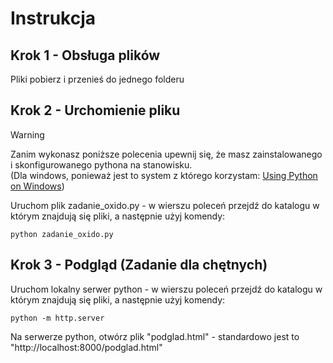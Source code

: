# Instrukcja
## Krok 1 - Obsługa plików
Pliki pobierz i przenieś do jednego folderu
## Krok 2 - Urchomienie pliku
>[!WARNING]
>Zanim wykonasz poniższe polecenia upewnij się, że masz zainstalowanego i skonfigurowanego pythona na stanowisku.  
(Dla windows, ponieważ jest to system z którego korzystam: [Using Python on Windows](https://docs.python.org/3/using/windows.html)) 
  
Uruchom plik zadanie_oxido.py - w wierszu poleceń przejdź do katalogu w którym znajdują się pliki, a następnie użyj komendy:  
```
python zadanie_oxido.py
```
## Krok 3 - Podgląd (Zadanie dla chętnych)
Uruchom lokalny serwer python - w wierszu poleceń przejdź do katalogu w którym znajdują się pliki, a następnie użyj komendy: 
```
python -m http.server
```  
Na serwerze python, otwórz plik "podglad.html" - standardowo jest to "http://localhost:8000/podglad.html"
